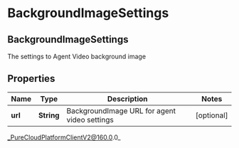 # BackgroundImageSettings

## BackgroundImageSettings
The settings to Agent Video background image

## Properties

|Name | Type | Description | Notes|
|------------ | ------------- | ------------- | -------------|
| **url** | **String** | BackgroundImage URL for agent video settings | [optional] |



_PureCloudPlatformClientV2@160.0.0_
